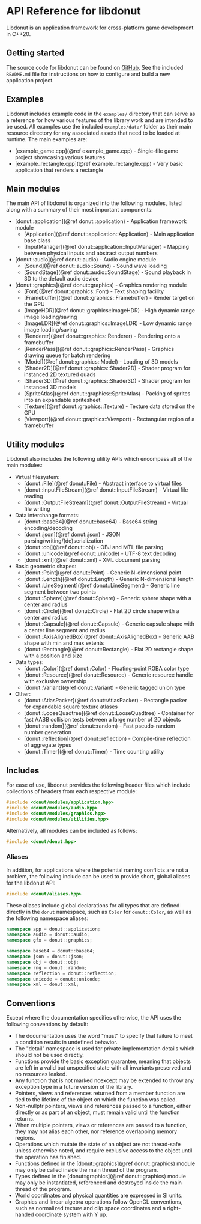 # API Reference for libdonut

Libdonut is an application framework for cross-platform game development in C++20.

## Getting started

The source code for libdonut can be found on [GitHub](https://github.com/DonutVikingChap/libdonut). See the included `README.md` file for instructions on how to configure and build a new application project.

## Examples

Libdonut includes example code in the `examples/` directory that can serve as a reference for how various features of the library work and are intended to be used. All examples use the included `examples/data/` folder as their main resource directory for any associated assets that need to be loaded at runtime. The main examples are:

- [example_game.cpp](@ref example_game.cpp) - Single-file game project showcasing various features
- [example_rectangle.cpp](@ref example_rectangle.cpp) - Very basic application that renders a rectangle

## Main modules

The main API of libdonut is organized into the following modules, listed along with a summary of their most important components:

- [donut::application](@ref donut::application) - Application framework module
    - [Application](@ref donut::application::Application) - Main application base class
    - [InputManager](@ref donut::application::InputManager) - Mapping between physical inputs and abstract output numbers
- [donut::audio](@ref donut::audio) - Audio engine module
    - [Sound](@ref donut::audio::Sound) - Sound wave loading
    - [SoundStage](@ref donut::audio::SoundStage) - Sound playback in 3D to the default audio device
- [donut::graphics](@ref donut::graphics) - Graphics rendering module
    - [Font](@ref donut::graphics::Font) - Text shaping facility
    - [Framebuffer](@ref donut::graphics::Framebuffer) - Render target on the GPU
    - [ImageHDR](@ref donut::graphics::ImageHDR) - High dynamic range image loading/saving
    - [ImageLDR](@ref donut::graphics::ImageLDR) - Low dynamic range image loading/saving
    - [Renderer](@ref donut::graphics::Renderer) - Rendering onto a framebuffer
    - [RenderPass](@ref donut::graphics::RenderPass) - Graphics drawing queue for batch rendering
    - [Model](@ref donut::graphics::Model) - Loading of 3D models
    - [Shader2D](@ref donut::graphics::Shader2D) - Shader program for instanced 2D textured quads
    - [Shader3D](@ref donut::graphics::Shader3D) - Shader program for instanced 3D models
    - [SpriteAtlas](@ref donut::graphics::SpriteAtlas) - Packing of sprites into an expandable spritesheet
    - [Texture](@ref donut::graphics::Texture) - Texture data stored on the GPU
    - [Viewport](@ref donut::graphics::Viewport) - Rectangular region of a framebuffer

## Utility modules

Libdonut also includes the following utility APIs which encompass all of the main modules:

- Virtual filesystem:
    - [donut::File](@ref donut::File) - Abstract interface to virtual files
    - [donut::InputFileStream](@ref donut::InputFileStream) - Virtual file reading
    - [donut::OutputFileStream](@ref donut::OutputFileStream) - Virtual file writing
- Data interchange formats:
    - [donut::base64](@ref donut::base64) - Base64 string encoding/decoding
    - [donut::json](@ref donut::json) - JSON parsing/writing/(de)serialization
    - [donut::obj](@ref donut::obj) - OBJ and MTL file parsing
    - [donut::unicode](@ref donut::unicode) - UTF-8 text decoding
    - [donut::xml](@ref donut::xml) - XML document parsing
- Basic geometric shapes:
    - [donut::Point](@ref donut::Point) - Generic N-dimensional point
    - [donut::Length](@ref donut::Length) - Generic N-dimensional length
    - [donut::LineSegment](@ref donut::LineSegment) - Generic line segment between two points
    - [donut::Sphere](@ref donut::Sphere) - Generic sphere shape with a center and radius
    - [donut::Circle](@ref donut::Circle) - Flat 2D circle shape with a center and radius
    - [donut::Capsule](@ref donut::Capsule) - Generic capsule shape with a center line segment and radius
    - [donut::AxisAlignedBox](@ref donut::AxisAlignedBox) - Generic AAB shape with min and max extents
    - [donut::Rectangle](@ref donut::Rectangle) - Flat 2D rectangle shape with a position and size
- Data types:
    - [donut::Color](@ref donut::Color) - Floating-point RGBA color type
    - [donut::Resource](@ref donut::Resource) - Generic resource handle with exclusive ownership
    - [donut::Variant](@ref donut::Variant) - Generic tagged union type
- Other:
    - [donut::AtlasPacker](@ref donut::AtlasPacker) - Rectangle packer for expandable square texture atlases
    - [donut::LooseQuadtree](@ref donut::LooseQuadtree) - Container for fast AABB collision tests between a large number of 2D objects
    - [donut::random](@ref donut::random) - Fast pseudo-random number generation
    - [donut::reflection](@ref donut::reflection) - Compile-time reflection of aggregate types
    - [donut::Timer](@ref donut::Timer) - Time counting utility

## Includes

For ease of use, libdonut provides the following header files which include collections of headers from each respective module:

```cpp
#include <donut/modules/application.hpp>
#include <donut/modules/audio.hpp>
#include <donut/modules/graphics.hpp>
#include <donut/modules/utilities.hpp>
```

Alternatively, all modules can be included as follows:

```cpp
#include <donut/donut.hpp>
```

### Aliases

In addition, for applications where the potential naming conflicts are not a problem, the following include can be used to provide short, global aliases for the libdonut API:

```cpp
#include <donut/aliases.hpp>
```

These aliases include global declarations for all types that are defined directly in the `donut` namespace, such as `Color` for `donut::Color`, as well as the following namespace aliases:

```cpp
namespace app = donut::application;
namespace audio = donut::audio;
namespace gfx = donut::graphics;

namespace base64 = donut::base64;
namespace json = donut::json;
namespace obj = donut::obj;
namespace rng = donut::random;
namespace reflection = donut::reflection;
namespace unicode = donut::unicode;
namespace xml = donut::xml;
```

## Conventions

Except where the documentation specifies otherwise, the API uses the following conventions by default:

- The documentation uses the word "must" to specify that failure to meet a condition results in undefined behavior.
- The "detail" namespace is used for private implementation details which should not be used directly.
- Functions provide the basic exception guarantee, meaning that objects are left in a valid but unspecified state with all invariants preserved and no resources leaked.
- Any function that is not marked noexcept may be extended to throw any exception type in a future version of the library.
- Pointers, views and references returned from a member function are tied to the lifetime of the object on which the function was called.
- Non-nullptr pointers, views and references passed to a function, either directly or as part of an object, must remain valid until the function returns.
- When multiple pointers, views or references are passed to a function, they may not alias each other, nor reference overlapping memory regions.
- Operations which mutate the state of an object are not thread-safe unless otherwise noted, and require exclusive access to the object until the operation has finished.
- Functions defined in the [donut::graphics](@ref donut::graphics) module may only be called inside the main thread of the program.
- Types defined in the [donut::graphics](@ref donut::graphics) module may only be instantiated, referenced and destroyed inside the main thread of the program.
- World coordinates and physical quantities are expressed in SI units.
- Graphics and linear algebra operations follow OpenGL conventions, such as normalized texture and clip space coordinates and a right-handed coordinate system with Y up.
